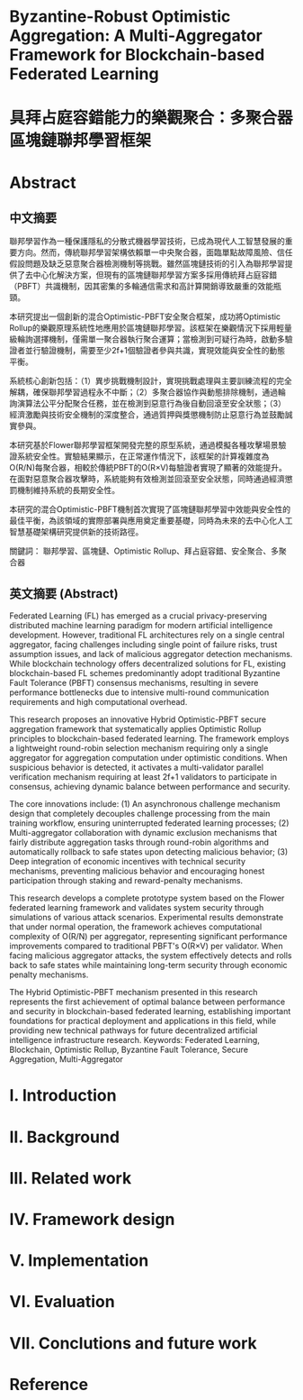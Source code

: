 # Byzantine-Robust Optimistic Aggregation: A Multi-Aggregator Framework for Blockchain-based Federated Learning
# 具拜占庭容錯能力的樂觀聚合：多聚合器區塊鏈聯邦學習框架
# Abstract
## 中文摘要

聯邦學習作為一種保護隱私的分散式機器學習技術，已成為現代人工智慧發展的重要方向。然而，傳統聯邦學習架構依賴單一中央聚合器，面臨單點故障風險、信任假設問題及缺乏惡意聚合器檢測機制等挑戰。雖然區塊鏈技術的引入為聯邦學習提供了去中心化解決方案，但現有的區塊鏈聯邦學習方案多採用傳統拜占庭容錯（PBFT）共識機制，因其密集的多輪通信需求和高計算開銷導致嚴重的效能瓶頸。

本研究提出一個創新的混合Optimistic-PBFT安全聚合框架，成功將Optimistic Rollup的樂觀原理系統性地應用於區塊鏈聯邦學習。該框架在樂觀情況下採用輕量級輪詢選擇機制，僅需單一聚合器執行聚合運算；當檢測到可疑行為時，啟動多驗證者並行驗證機制，需要至少2f+1個驗證者參與共識，實現效能與安全性的動態平衡。

系統核心創新包括：（1）異步挑戰機制設計，實現挑戰處理與主要訓練流程的完全解耦，確保聯邦學習過程永不中斷；（2）多聚合器協作與動態排除機制，通過輪詢演算法公平分配聚合任務，並在檢測到惡意行為後自動回滾至安全狀態；（3）經濟激勵與技術安全機制的深度整合，通過質押與獎懲機制防止惡意行為並鼓勵誠實參與。

本研究基於Flower聯邦學習框架開發完整的原型系統，通過模擬各種攻擊場景驗證系統安全性。實驗結果顯示，在正常運作情況下，該框架的計算複雜度為O(R/N)每聚合器，相較於傳統PBFT的O(R×V)每驗證者實現了顯著的效能提升。在面對惡意聚合器攻擊時，系統能夠有效檢測並回滾至安全狀態，同時通過經濟懲罰機制維持系統的長期安全性。

本研究的混合Optimistic-PBFT機制首次實現了區塊鏈聯邦學習中效能與安全性的最佳平衡，為該領域的實際部署與應用奠定重要基礎，同時為未來的去中心化人工智慧基礎架構研究提供新的技術路徑。

關鍵詞： 聯邦學習、區塊鏈、Optimistic Rollup、拜占庭容錯、安全聚合、多聚合器

## 英文摘要 (Abstract)
Federated Learning (FL) has emerged as a crucial privacy-preserving distributed machine learning paradigm for modern artificial intelligence development. However, traditional FL architectures rely on a single central aggregator, facing challenges including single point of failure risks, trust assumption issues, and lack of malicious aggregator detection mechanisms. While blockchain technology offers decentralized solutions for FL, existing blockchain-based FL schemes predominantly adopt traditional Byzantine Fault Tolerance (PBFT) consensus mechanisms, resulting in severe performance bottlenecks due to intensive multi-round communication requirements and high computational overhead.

This research proposes an innovative Hybrid Optimistic-PBFT secure aggregation framework that systematically applies Optimistic Rollup principles to blockchain-based federated learning. The framework employs a lightweight round-robin selection mechanism requiring only a single aggregator for aggregation computation under optimistic conditions. When suspicious behavior is detected, it activates a multi-validator parallel verification mechanism requiring at least 2f+1 validators to participate in consensus, achieving dynamic balance between performance and security.

The core innovations include: (1) An asynchronous challenge mechanism design that completely decouples challenge processing from the main training workflow, ensuring uninterrupted federated learning processes; (2) Multi-aggregator collaboration with dynamic exclusion mechanisms that fairly distribute aggregation tasks through round-robin algorithms and automatically rollback to safe states upon detecting malicious behavior; (3) Deep integration of economic incentives with technical security mechanisms, preventing malicious behavior and encouraging honest participation through staking and reward-penalty mechanisms.

This research develops a complete prototype system based on the Flower federated learning framework and validates system security through simulations of various attack scenarios. Experimental results demonstrate that under normal operation, the framework achieves computational complexity of O(R/N) per aggregator, representing significant performance improvements compared to traditional PBFT's O(R×V) per validator. When facing malicious aggregator attacks, the system effectively detects and rolls back to safe states while maintaining long-term security through economic penalty mechanisms.

The Hybrid Optimistic-PBFT mechanism presented in this research represents the first achievement of optimal balance between performance and security in blockchain-based federated learning, establishing important foundations for practical deployment and applications in this field, while providing new technical pathways for future decentralized artificial intelligence infrastructure research.
Keywords: Federated Learning, Blockchain, Optimistic Rollup, Byzantine Fault Tolerance, Secure Aggregation, Multi-Aggregator

# I. Introduction
# II. Background
# III. Related work
# IV. Framework design
# V. Implementation
# VI. Evaluation
# VII. Conclutions and future work
# Reference
